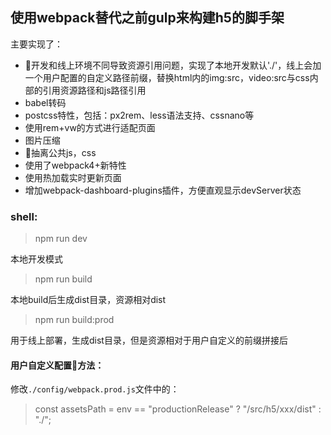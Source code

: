 ## 使用webpack替代之前gulp来构建h5的脚手架
主要实现了：

* 开发和线上环境不同导致资源引用问题，实现了本地开发默认'./'，线上会加一个用户配置的自定义路径前缀，替换html内的img:src，video:src与css内部的引用资源路径和js路径引用
* babel转码
* postcss特性，包括：px2rem、less语法支持、cssnano等
* 使用rem+vw的方式进行适配页面
* 图片压缩
* 抽离公共js，css
* 使用了webpack4+新特性
* 使用热加载实时更新页面
* 增加webpack-dashboard-plugins插件，方便直观显示devServer状态

### shell:
> npm run dev

本地开发模式

> npm run build

本地build后生成dist目录，资源相对dist

> npm run build:prod

用于线上部署，生成dist目录，但是资源相对于用户自定义的前缀拼接后

#### 用户自定义配置方法：
修改`./config/webpack.prod.js`文件中的：
> const assetsPath = env == "productionRelease" ? "/src/h5/xxx/dist" : "./";
